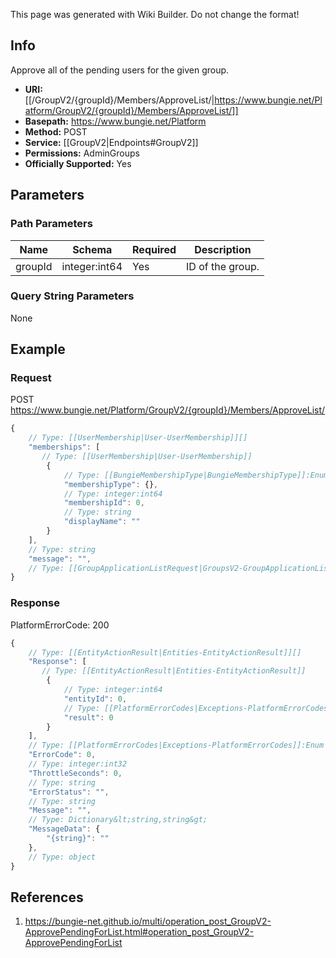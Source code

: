 <span class="wiki-builder">This page was generated with Wiki Builder. Do not change the format!</span>

## Info
Approve all of the pending users for the given group.

* **URI:** [[/GroupV2/{groupId}/Members/ApproveList/|https://www.bungie.net/Platform/GroupV2/{groupId}/Members/ApproveList/]]
* **Basepath:** https://www.bungie.net/Platform
* **Method:** POST
* **Service:** [[GroupV2|Endpoints#GroupV2]]
* **Permissions:** AdminGroups
* **Officially Supported:** Yes

## Parameters
### Path Parameters
Name | Schema | Required | Description
---- | ------ | -------- | -----------
groupId | integer:int64 | Yes | ID of the group.

### Query String Parameters
None

## Example
### Request
POST https://www.bungie.net/Platform/GroupV2/{groupId}/Members/ApproveList/
```javascript
{
    // Type: [[UserMembership|User-UserMembership]][]
    "memberships": [
       // Type: [[UserMembership|User-UserMembership]]
        {
            // Type: [[BungieMembershipType|BungieMembershipType]]:Enum
            "membershipType": {},
            // Type: integer:int64
            "membershipId": 0,
            // Type: string
            "displayName": ""
        }
    ],
    // Type: string
    "message": "",
    // Type: [[GroupApplicationListRequest|GroupsV2-GroupApplicationListRequest]]
}

```

### Response
PlatformErrorCode: 200
```javascript
{
    // Type: [[EntityActionResult|Entities-EntityActionResult]][]
    "Response": [
       // Type: [[EntityActionResult|Entities-EntityActionResult]]
        {
            // Type: integer:int64
            "entityId": 0,
            // Type: [[PlatformErrorCodes|Exceptions-PlatformErrorCodes]]:Enum
            "result": 0
        }
    ],
    // Type: [[PlatformErrorCodes|Exceptions-PlatformErrorCodes]]:Enum
    "ErrorCode": 0,
    // Type: integer:int32
    "ThrottleSeconds": 0,
    // Type: string
    "ErrorStatus": "",
    // Type: string
    "Message": "",
    // Type: Dictionary&lt;string,string&gt;
    "MessageData": {
        "{string}": ""
    },
    // Type: object
}

```

## References
1. https://bungie-net.github.io/multi/operation_post_GroupV2-ApprovePendingForList.html#operation_post_GroupV2-ApprovePendingForList
